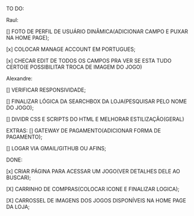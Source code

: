 TO DO: 

Raul:

[] FOTO DE PERFIL DE USUÁRIO DINÂMICA(ADICIONAR CAMPO E PUXAR NA HOME PAGE);

[x] COLOCAR MANAGE ACCOUNT EM PORTUGUES;

[x] CHECAR EDIT DE TODOS OS CAMPOS PRA VER SE ESTA TUDO CERTO(E POSSIBILITAR TROCA DE IMAGEM DO JOGO)



Alexandre:

[] VERIFICAR RESPONSIVIDADE;

[] FINALIZAR LÓGICA DA SEARCHBOX DA LOJA(PESQUISAR PELO NOME DO JOGO);


[] DIVIDR CSS E SCRIPTS DO HTML E MELHORAR ESTILIZAÇÃO(GERAL)


EXTRAS:
[] GATEWAY DE PAGAMENTO(ADICIONAR FORMA DE PAGAMENTO);

[] LOGAR VIA GMAIL/GITHUB OU AFINS;

DONE: 

[x] CRIAR PÁGINA PARA ACESSAR UM JOGO(VER DETALHES DELE AO BUSCAR);

[X] CARRINHO DE COMPRAS(COLOCAR ICONE E FINALIZAR LOGICA);

[X] CARROSSEL DE IMAGENS DOS JOGOS DISPONÍVEIS NA HOME PAGE DA LOJA;

